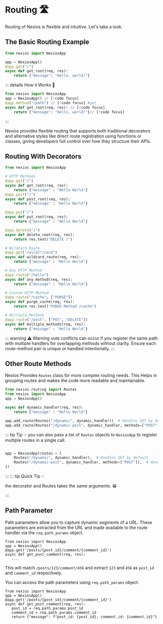 # Routing 🛣️

Routing of Nexios is flexible and intuitive. Let's take a look.



## The Basic Routing Example

```python
from nexios import NexiosApp

app = NexiosApp()
@app.get("/") 
async def get_root(req, res):
    return {"message": "Hello, world!"}

```

::: details How it Works 🤔

```python
from nexios import NexiosApp
app = NexiosApp() // [!code focus]
@app.method("/path") // [!code focus] #get
async def get_root(req, res): // [!code focus]
    return {"message": "Hello, world!"}// [!code focus]

```
:::

Nexios provides flexible routing that supports both traditional decorators and alternative styles like direct route registration using functions or classes, giving developers full control over how they structure their APIs.


## **Routing With Decorators**

```python
from nexios import NexiosApp

# HTTP Methods
@app.get("/")
async def get_root(req, res):
    return {"message" : "Hello World"}
@app.post("/")
async def post_root(req, res):
    return {"message" : "Hello World"}

@app.put("/")
async def put_root(req, res):
    return {"message" : "Hello World"}

@app.delete("/")
async def delete_root(req, res):
    return res.text("DELETE /")

# Wildcard Route
@app.get("/wild/*/card")
async def wildcard_route(req, res):
    return {"message" : "Hello World"}

# Any HTTP Method
@app.route("/hello")
async def any_method(req, res):
    return {"message" : "Hello World"}

# Custom HTTP Method
@app.route("/cache", ["PURGE"])
async def purge_cache(req, res):
    return res.text("PURGE Method /cache")

# Multiple Methods
@app.route("/post", ["PUT", "DELETE"])
async def multiple_methods(req, res):
    return {"message" : "Hello World"}

```
::: warning ⚠️ Warning
oute conflicts can occur if you register the same path with multiple handlers for overlapping methods without clarity. Ensure each route-method pair is unique or handled intentionally.
:::


## Other Route Methods

Nexios Provides `Routes` class for more complex routing needs. This Helps in grouping routes and makes the code more readable and maintainable.

```python
from nexios.routing import Routes
from nexios import NexiosApp
app = NexiosApp()

async def dynamic_handler(req, res):
    return {"message" : "Hello World"}

app.add_route(Routes("/dynamic", dynamic_handler))  # Handles GET by default
app.add_route(Routes("/dynamic-post", dynamic_handler, methods=["POST"]))  # Handles POST
```
::: tip Tip 💡
you can also pass a list of `Routes` objects to `NexiosApp` to register multiple routes in a single call.

```python

app = NexiosApp(routes = [
    Routes("/dynamic", dynamic_handler),  # Handles GET by default
    Routes("/dynamic-post", dynamic_handler, methods=["POST"]),  # Handles POST
])
```

:::
::: tip Quick Tip 💡

the decorator and Routes takes the same arguments. 😁

:::
## Path Parameter

Path parameters allow you to capture dynamic segments of a URL. These parameters are extracted from the URL and made available to the route handler via the `req.path_params` object.

```python{3}
from nexios import NexiosApp
app = NexiosApp()
@app.get('/posts/{post_id}/comment/{comment_id}') 
async def get_post_comment(req, res):
   ...
```

This will match `/posts/123/comment/456` and extract `123` and `456` as `post_id` and `comment_id` respectively.

You can access the path parameters using `req.path_params` object.

```python{5,6}
from nexios import NexiosApp
app = NexiosApp()
@app.get('/posts/{post_id}/comment/{comment_id}') 
async def get_post_comment(req, res):
   post_id = req.path_params.post_id
   comment_id = req.path_params.comment_id
   return {"message": f"post_id: {post_id}, comment_id: {comment_id}"}
```